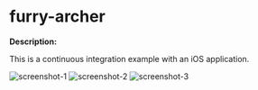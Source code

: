 furry-archer
============

__Description:__

This is a continuous integration example with an iOS application.

![screenshot-1](https://dl.dropboxusercontent.com/u/99114459/ios7-screenshot-1.PNG)
![screenshot-2](https://dl.dropboxusercontent.com/u/99114459/ios7-screenshot-2.PNG)
![screenshot-3](https://dl.dropboxusercontent.com/u/99114459/ios7-screenshot-3.PNG)
